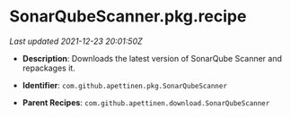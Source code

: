 # SonarQubeScanner.pkg.recipe

_Last updated 2021-12-23 20:01:50Z_

- **Description**: Downloads the latest version of SonarQube Scanner and repackages it.

- **Identifier**: `com.github.apettinen.pkg.SonarQubeScanner`

- **Parent Recipes**: `com.github.apettinen.download.SonarQubeScanner`
